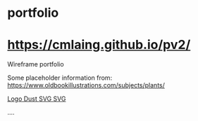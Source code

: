 # portfolio

<h1>
<a href="https://cmlaing.github.io/pv2/">
https://cmlaing.github.io/pv2/ </a>
</h1>

Wireframe portfolio

Some placeholder information from:
<a href="https://www.oldbookillustrations.com/subjects/plants/">
https://www.oldbookillustrations.com/subjects/plants/ </a>

<a href="https://www.logodust.com/"> Logo Dust </a>
<a href="https://iconmonstr.com/linkedin-3-svg/"> SVG </a>
<a href="https://tablericons.com/"> SVG </a>


  

....


 
